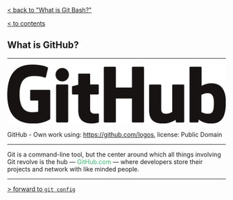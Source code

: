 [< back to "What is Git Bash?"](./0.2_Git_Bash.md)

[< to contents](/readme.md)

## What is GitHub?

---

![GitHub logo - hosting service for software projects using Git](/assets/GitHub_logo_2013.svg.png "GitHub logo - hosting service for software projects using Git")

GitHub - Own work using: https://github.com/logos, license: Public Domain

---

Git is a command-line tool, but the center around which all things involving Git revolve is the hub — <span style="color:mediumseagreen;"> GitHub.com </span> — where developers store their projects and network with like minded people.

---

[> forward to `git config`](./0.4_config.md)